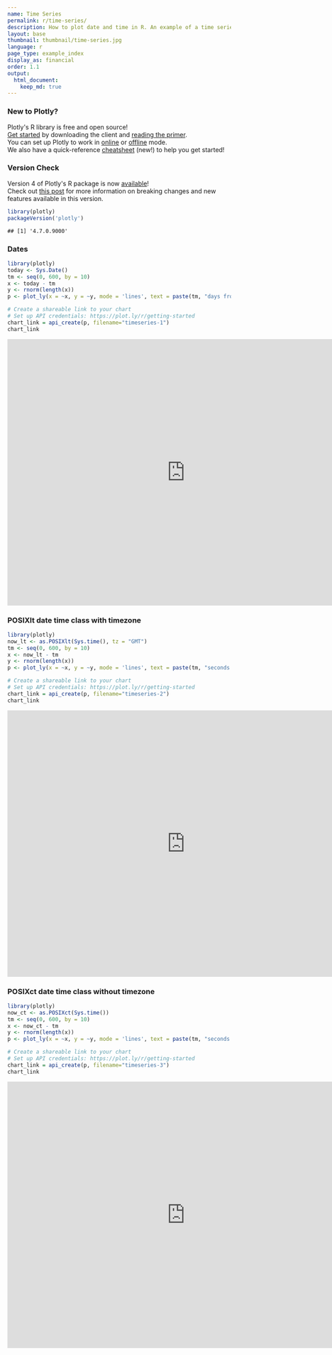```yaml
---
name: Time Series
permalink: r/time-series/
description: How to plot date and time in R. An example of a time series plot with the POSIXct and Sys.Date classes.
layout: base
thumbnail: thumbnail/time-series.jpg
language: r
page_type: example_index
display_as: financial
order: 1.1
output:
  html_document:
    keep_md: true
---
```




### New to Plotly?

Plotly's R library is free and open source!<br>
[Get started](https://plot.ly/r/getting-started/) by downloading the client and [reading the primer](https://plot.ly/r/getting-started/).<br>
You can set up Plotly to work in [online](https://plot.ly/r/getting-started/#hosting-graphs-in-your-online-plotly-account) or [offline](https://plot.ly/r/offline/) mode.<br>
We also have a quick-reference [cheatsheet](https://images.plot.ly/plotly-documentation/images/r_cheat_sheet.pdf) (new!) to help you get started!

### Version Check

Version 4 of Plotly's R package is now [available](https://plot.ly/r/getting-started/#installation)!<br>
Check out [this post](http://moderndata.plot.ly/upgrading-to-plotly-4-0-and-above/) for more information on breaking changes and new features available in this version.

```r
library(plotly)
packageVersion('plotly')
```

```
## [1] '4.7.0.9000'
```

### Dates


```r
library(plotly)
today <- Sys.Date()
tm <- seq(0, 600, by = 10)
x <- today - tm
y <- rnorm(length(x))
p <- plot_ly(x = ~x, y = ~y, mode = 'lines', text = paste(tm, "days from today"))

# Create a shareable link to your chart
# Set up API credentials: https://plot.ly/r/getting-started
chart_link = api_create(p, filename="timeseries-1")
chart_link
```

<iframe src="https://plot.ly/~RPlotBot/3467.embed" width="800" height="600" id="igraph" scrolling="no" seamless="seamless" frameBorder="0"> </iframe>

### POSIXlt date time class with timezone


```r
library(plotly)
now_lt <- as.POSIXlt(Sys.time(), tz = "GMT")
tm <- seq(0, 600, by = 10)
x <- now_lt - tm
y <- rnorm(length(x))
p <- plot_ly(x = ~x, y = ~y, mode = 'lines', text = paste(tm, "seconds from now in GMT"))

# Create a shareable link to your chart
# Set up API credentials: https://plot.ly/r/getting-started
chart_link = api_create(p, filename="timeseries-2")
chart_link
```

<iframe src="https://plot.ly/~RPlotBot/3461.embed" width="800" height="600" id="igraph" scrolling="no" seamless="seamless" frameBorder="0"> </iframe>

### POSIXct date time class without timezone


```r
library(plotly)
now_ct <- as.POSIXct(Sys.time())
tm <- seq(0, 600, by = 10)
x <- now_ct - tm
y <- rnorm(length(x))
p <- plot_ly(x = ~x, y = ~y, mode = 'lines', text = paste(tm, "seconds from now in", Sys.timezone()))

# Create a shareable link to your chart
# Set up API credentials: https://plot.ly/r/getting-started
chart_link = api_create(p, filename="timeseries-3")
chart_link
```

<iframe src="https://plot.ly/~RPlotBot/3463.embed" width="800" height="600" id="igraph" scrolling="no" seamless="seamless" frameBorder="0"> </iframe>
